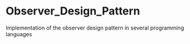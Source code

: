 # Observer_Design_Pattern
Implementation of the observer design pattern in several programming languages
